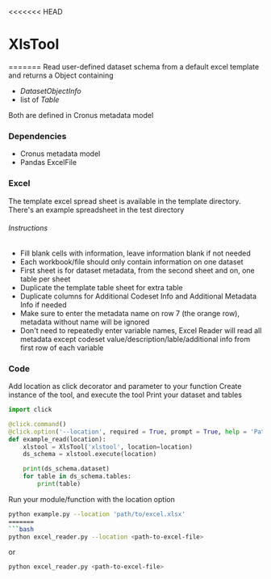 <<<<<<< HEAD
# XlsTool
=======
Read user-defined dataset schema from a default excel template and returns a Object containing
* *DatasetObjectInfo*
* list of *Table*

Both are defined in Cronus metadata model

### Dependencies
* Cronus metadata model
* Pandas ExcelFile

### Excel
The template excel spread sheet is available in the template directory.
There's an example spreadsheet in the test directory
###### Instructions
* Fill blank cells with information, leave information blank if not needed
* Each workbook/file should only contain information on one dataset
* First sheet is for dataset metadata, from the second sheet and on, one table per sheet
* Duplicate the template table sheet for extra table
* Duplicate columns for Additional Codeset Info and Additional Metadata Info if needed
* Make sure to enter the metadata name on row 7 (the orange row), metadata without name will be ignored
* Don't need to repeatedly enter variable names, Excel Reader will read all metadata except codeset value/description/lable/additional info from first row of each variable

### Code

Add location as click decorator and parameter to your function
Create instance of the tool, and execute the tool
Print your dataset and tables

```python
import click

@click.command()
@click.option('--location', required = True, prompt = True, help = 'Path to .xlsx')
def example_read(location):
    xlstool = XlsTool('xlstool', location=location)
    ds_schema = xlstool.execute(location)

    print(ds_schema.dataset)
    for table in ds_schema.tables:
        print(table)
```

Run your module/function with the location option

```bash
python example.py --location 'path/to/excel.xlsx'
=======
```bash
python excel_reader.py --location <path-to-excel-file>
```

or

```bash
python excel_reader.py <path-to-excel-file>
```
